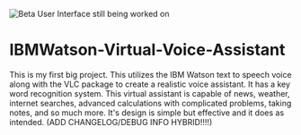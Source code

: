 ![Beta User Interface still being worked on](https://user-images.githubusercontent.com/50426742/114972170-f7ad5600-9e4b-11eb-99c2-88507b844d07.png)
# IBMWatson-Virtual-Voice-Assistant
This is my first big project. This utilizes the IBM Watson text to speech voice along with the VLC package to create a realistic voice assistant. It has a key word recognition system. This virtual assistant is capable of news, weather, internet searches, advanced calculations with complicated problems, taking notes, and so much more. It's design is simple but effective and it does as intended. (ADD CHANGELOG/DEBUG INFO HYBRID!!!!)
